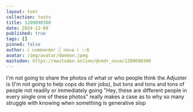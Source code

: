 ```yaml
---
layout: toot
collection: toots
title: 1209090300
date: 2024-12-09
published: true
tags: []
pinned: false
author: ⸸ commander ░ nova ⸸ :~$
avatar: /img/avatar/daemon.jpeg
mastodon: https://mastodon.online/@cmdr_nova/1209090300
---
```


I'm not going to share the photos of what or who people think the Adjuster is (I'm not going to help cops do their jobs), but tons and tons and tons of people not readily or immediately going "Hey, these are different people in every single one of these photos" really makes a case as to why so many struggle with knowing when something is generative slop
